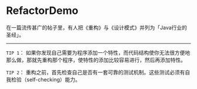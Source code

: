# RefactorDemo
在一篇流传甚广的帖子里，有人把《重构》与《设计模式》并列为「Java行业的圣经」。


---------

`TIP 1`：
如果你发现自己需要为程序添加一个特性，而代码结构使你无法很方便地那么做，那就先重构那个程序，使特性的添加比较容易进行，然后再添加特性。

`TIP 2`：
重构之前，首先检查自己是否有一套可靠的测试机制。这些测试必须有自我检验（self-checking）能力。



